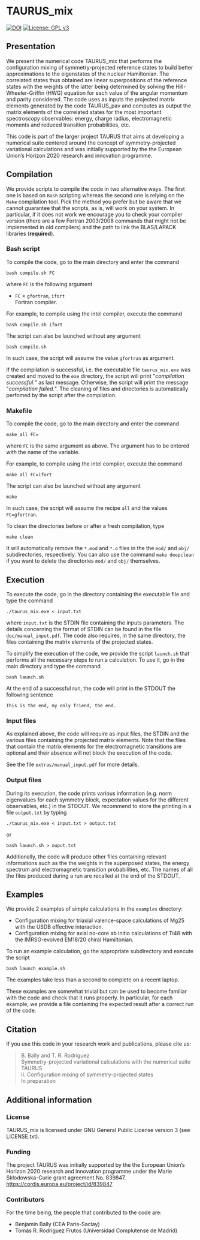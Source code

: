 # TAURUS_mix 

[![DOI](https://zenodo.org/badge/DOI/10.5281/zenodo.10419912.svg)](https://doi.org/10.5281/zenodo.10419912)
[![License: GPL v3](https://img.shields.io/github/license/project-taurus/taurus_mix)](https://www.gnu.org/licenses/gpl-3.0)

## Presentation
We present the numerical code TAURUS_mix that performs the configuration mixing of symmetry-projected reference states to build better approximations to the eigenstates of the nuclear
Hamiltonian. The correlated states thus obtained are linear superpositions of the reference states with the weights of the latter being determined by solving the Hill-Wheeler-Griffin (HWG) 
equation for each value of the angular momentum and parity considered. The code uses as inputs the projected matrix elements generated by the code
TAURUS_pav and computes as output the matrix elements of the correlated states for the most important spectroscopy observables: energy, charge radius, electromagnetic moments and reduced
transition probabilities, etc.

This code is part of the larger project TAURUS that aims at developing a numerical suite centered around the concept of symmetry-projected variational calculations and was initially supported by the the European Union’s Horizon 2020 research and innovation programme.

## Compilation
We provide scripts to compile the code in two alternative ways. The first one is based on `Bash` scripting whereas the second one is relying on the `Make` compilation tool.
Pick the method you prefer but be aware that we cannot guarantee that the scripts, as is, will work on your system. In particular, if it does not work we encourage you to
check your compiler version (there are a few Fortran 2003/2008 commands that might not be implemented in old compilers) and the path to link the BLAS/LAPACK libraries (**required**).

### Bash script
To compile the code, go to the main directory and enter the command
```
bash compile.sh FC 
```
where `FC` is the following argument 
* `FC` = `gfortran`, `ifort`  
Fortran compiler.  

For example, to compile using the intel compiler, execute the command
```
bash compile.sh ifort 
```
The script can also be launched without any argument
```
bash compile.sh
```
In such case, the script will assume the value `gfortran` as argument.

If the compilation is successful, i.e. the executable file `taurus_mix.exe` was created and moved to the `exe` directory, the script will print "*compilation successful.*" as last message. 
Otherwise, the script will print the message "*compilation failed.*".
The cleaning of files and directories is automatically perfomed by the script after the compilation.

### Makefile
To compile the code, go to the main directory and enter the command
```
make all FC= 
```
where `FC` is the same argument as above. The argument has to be entered *with* the name of the variable.

For example, to compile using the intel compiler, execute the command
```
make all FC=ifort 
```
The script can also be launched without any argument
```
make
```
In such case, the script will assume the recipe `all` and the values `FC=gfortran`.

To clean the directories before or after a fresh compilation, type
```
make clean
```
It will automatically remove the `*.mod` and `*.o` files in the the `mod/` and `obj/` subdirectories, respectively. 
You can also use the command `make deepclean` if you want to delete the directories `mod/` and `obj/` themselves.

## Execution
To execute the code, go in the directory containing the executable file and type the command
```
./taurus_mix.exe < input.txt
```
where `input.txt` is the STDIN file containing the inputs parameters. The details concerning the format of STDIN can be found in the file `doc/manual_input.pdf`.
The code also requires, in the same directory, the files containing the matrix elements of the projected states.

To simplify the execution of the code, we provide the script `launch.sh` that performs all the necessary steps to run a calculation. 
To use it, go in the main directory and type the command

```
bash launch.sh 
```

At the end of a successful run, the code will print in the STDOUT the following sentence
```
This is the end, my only friend, the end.
```

### Input files
As explained above, the code will require as input files, the STDIN and the various files containing the projected matrix elements.
Note that the files that contain the matrix elements for the electromagnetic transitions are optional and their absence will not block the execution of the code.

See the file `extras/manual_input.pdf` for more details.

### Output files
During its execution, the code prints various information (e.g. norm eigenvalues for each symmetry block, expectation values for the different observables, etc.) in the STDOUT. 
We recommend to store the printing in a file `output.txt` by typing
```
./taurus_mix.exe < input.txt > output.txt
```
or

```
bash launch.sh > ouput.txt
```

Additionally, the code will produce other files containing relevant informations such as the the weights in the superposed states, the energy spectrum and electromagnetic transition
probabilities, etc.
The names of all the files produced during a run are recalled at the end of the STDOUT.

## Examples
We provide 2 examples of simple calculations in the `examples` directory:
* Configuration mixing for triaxial valence-space calculations of Mg25 with the USDB effective interaction.
* Configuration mixing for axial no-core ab initio calculations of Ti48 with the IMRSG-evolved EM18/20 chiral Hamiltonian.

To run an example calculation, go the appropriate subdirectory and execute the script
```
bash launch_example.sh
```
The examples take less than a second to complete on a recent laptop.

These examples are somewhat trivial but can be used to become familiar with the code and check that it runs properly.
In particular, for each example, we provide a file containing the expected result after a correct run of the code.

## Citation
If you use this code in your research work and publications, please cite us:

> B. Bally and T. R. Rodríguez  
> Symmetry-projected variational calculations with the numerical suite TAURUS  
> II. Configuration mixing of symmetry-projected states  
> In preparation

## Additional information 

### License
TAURUS_mix is licensed under GNU General Public License version 3 (see LICENSE.txt).

### Funding
The project TAURUS was initially supported by the the European Union’s Horizon 2020 research and innovation programme under the Marie Skłodowska-Curie grant agreement No. 839847.  
https://cordis.europa.eu/project/id/839847

### Contributors 
For the time being, the people that contributed to the code are:
* Benjamin Bally (CEA Paris-Saclay)
* Tomás R. Rodríguez Frutos (Universidad Complutense de Madrid)
